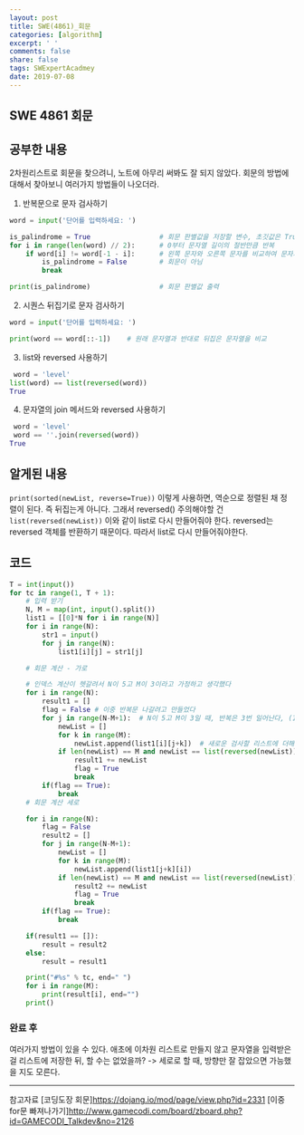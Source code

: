 ```yaml
---
layout: post
title: SWE(4861)_회문
categories: [algorithm]
excerpt: ' '
comments: false
share: false
tags: SWExpertAcadmey
date: 2019-07-08
---
```


## SWE 4861 회문

## 공부한 내용

2차원리스트로 회문을 찾으려니, 노트에 아무리 써봐도 잘 되지 않았다.
회문의 방법에 대해서 찾아보니 여러가지 방법들이 나오더라.

1. 반복문으로 문자 검사하기

```python
word = input('단어를 입력하세요: ')

is_palindrome = True                 # 회문 판별값을 저장할 변수, 초깃값은 True
for i in range(len(word) // 2):      # 0부터 문자열 길이의 절반만큼 반복
    if word[i] != word[-1 - i]:      # 왼쪽 문자와 오른쪽 문자를 비교하여 문자가 다르면
        is_palindrome = False        # 회문이 아님
        break

print(is_palindrome)                 # 회문 판별값 출력
```

2. 시퀀스 뒤집기로 문자 검사하기

```python
word = input('단어를 입력하세요: ')

print(word == word[::-1])    # 원래 문자열과 반대로 뒤집은 문자열을 비교
```

3. list와 reversed 사용하기

```python
 word = 'level'
list(word) == list(reversed(word))
True
```

4. 문자열의 join 메서드와 reversed 사용하기

```python
 word = 'level'
 word == ''.join(reversed(word))
True
```

## 알게된 내용

`print(sorted(newList, reverse=True))`
이렇게 사용하면, 역순으로 정렬된 채 정렬이 된다. 즉 뒤집는게 아니다.
그래서 reversed() 주의해야할 건
`list(reversed(newList))` 이와 같이 list로 다시 만들어줘야 한다.
reversed는 reversed 객체를 반환하기 때문이다.
따라서 list로 다시 만들어줘야한다.

## 코드

```python
T = int(input())
for tc in range(1, T + 1):
    # 입력 받기
    N, M = map(int, input().split())
    list1 = [[0]*N for i in range(N)]
    for i in range(N):
        str1 = input()
        for j in range(N):
            list1[i][j] = str1[j]

    # 회문 계산 - 가로

    # 인덱스 계산이 헷갈려서 N이 5고 M이 3이라고 가정하고 생각했다
    for i in range(N):
        result1 = []
        flag = False # 이중 반복문 나갈려고 만들었다
        for j in range(N-M+1):  # N이 5고 M이 3일 때, 반복은 3번 일어난다, (123,234,345)
            newList = []
            for k in range(M):
                newList.append(list1[i][j+k])  # 새로운 검사할 리스트에 더해서 새로운 리스트 만들고
            if len(newList) == M and newList == list(reversed(newList)):  # 뒤집은 것과 일치하는지. 즉 회문인지 검사
                result1 += newList
                flag = True
                break
        if(flag == True):
            break
    # 회문 계산 세로

    for i in range(N):
        flag = False
        result2 = []
        for j in range(N-M+1):
            newList = []
            for k in range(M):
                newList.append(list1[j+k][i])
            if len(newList) == M and newList == list(reversed(newList)):
                result2 += newList
                flag = True
                break
        if(flag == True):
            break

    if(result1 == []):
        result = result2
    else:
        result = result1

    print("#%s" % tc, end=" ")
    for i in range(M):
        print(result[i], end="")
    print()

```

### 완료 후

여러가지 방법이 있을 수 있다.
애초에 이차원 리스트로 만들지 않고
문자열을 입력받은 걸 리스트에 저장한 뒤, 할 수는 없었을까? -> 세로로 할 때, 방향만 잘 잡았으면 가능했을 지도 모른다.

---

참고자료
[코딩도장 회문]<https://dojang.io/mod/page/view.php?id=2331>
[이중for문 빠져나가기]<http://www.gamecodi.com/board/zboard.php?id=GAMECODI_Talkdev&no=2126>
